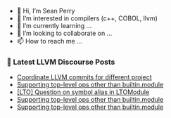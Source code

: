 - 👋 Hi, I’m Sean Perry
- 👀 I’m interested in compilers (c++, COBOL, llvm)
- 🌱 I’m currently learning ...
- 💞️ I’m looking to collaborate on ...
- 📫 How to reach me ...

<!---
s66perry/s66perry is a ✨ special ✨ repository because its `README.md` (this file) appears on your GitHub profile.
You can click the Preview link to take a look at your changes.
--->
### 📕 Latest LLVM Discourse Posts

<!-- DISCOURSE-LLVM:START -->
- [Coordinate LLVM commits for different project](https://discourse.llvm.org/t/coordinate-llvm-commits-for-different-project/63990?page=4#post_70)
- [Supporting top-level ops other than builtin.module](https://discourse.llvm.org/t/supporting-top-level-ops-other-than-builtin-module/65224#post_6)
- [[LTO] Question on symbol alias in LTOModule](https://discourse.llvm.org/t/lto-question-on-symbol-alias-in-ltomodule/65234#post_1)
- [Supporting top-level ops other than builtin.module](https://discourse.llvm.org/t/supporting-top-level-ops-other-than-builtin-module/65224#post_5)
- [Supporting top-level ops other than builtin.module](https://discourse.llvm.org/t/supporting-top-level-ops-other-than-builtin-module/65224#post_4)
<!-- DISCOURSE-LLVM:END -->
